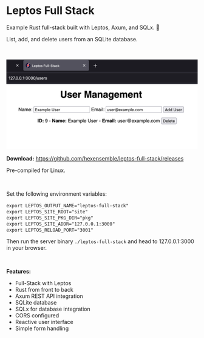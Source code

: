 # Leptos Full Stack

Example Rust full-stack built with Leptos, Axum, and SQLx. 🧱

List, add, and delete users from an SQLite database.

<br>

![Leptos Full Stack](preview.png)

**Download:** https://github.com/hexensemble/leptos-full-stack/releases

Pre-compiled for Linux.

<br>

Set the following environment variables:

```
export LEPTOS_OUTPUT_NAME="leptos-full-stack"
export LEPTOS_SITE_ROOT="site"
export LEPTOS_SITE_PKG_DIR="pkg"
export LEPTOS_SITE_ADDR="127.0.0.1:3000"
export LEPTOS_RELOAD_PORT="3001"
```

Then run the server binary `./leptos-full-stack` and head to 127.0.0.1:3000 in your browser.

<br>

**Features:**

- Full-Stack with Leptos
- Rust from front to back
- Axum REST API integration
- SQLite database
- SQLx for database integration
- CORS configured
- Reactive user interface
- Simple form handling
